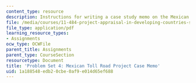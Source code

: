 ```yaml
---
content_type: resource
description: Instructions for writing a case study memo on the Mexican toll road project.
file: /media/courses/11-484-project-appraisal-in-developing-countries-spring-2005/1a188548edb20cbe0af9e014d65ef688_ps_4_risk_case_m.pdf
file_type: application/pdf
learning_resource_types:
- Assignments
ocw_type: OCWFile
parent_title: Assignments
parent_type: CourseSection
resourcetype: Document
title: 'Problem Set 4: Mexican Toll Road Project Case Memo'
uid: 1a188548-edb2-0cbe-0af9-e014d65ef688
---
```

